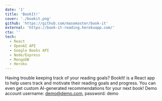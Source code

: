```yaml
---
date: '1'
title: 'BookIt!'
cover: './bookit.png'
github: 'https://github.com/masomaster/book-it'
external: 'https://book-it-reading.herokuapp.com/'
cta: ''
tech:
  - React
  - OpenAI API
  - Google Books API
  - Node/Express
  - MongoDB
  - Heroku
---
```


Having trouble keeping track of your reading goals? BookIt! is a React app to help users track and motivate their reading goals and progress. You can even get custom AI-generated recommendations for your next book! Demo account username: demo@demo.com, password: demo
